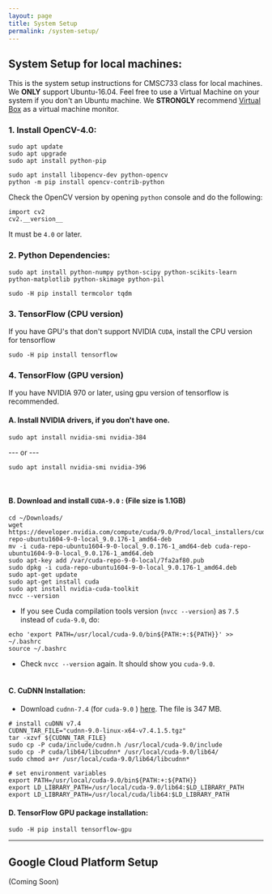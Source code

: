 ```yaml
---
layout: page
title: System Setup
permalink: /system-setup/
---
```


## System Setup for local machines:

This is the system setup instructions for CMSC733 class for local machines. We <b>ONLY</b> support Ubuntu-16.04. Feel free to use a Virtual Machine on your system if you don't an Ubuntu machine. We <b>STRONGLY</b> recommend [Virtual Box](https://www.virtualbox.org/wiki/Downloads) as a virtual machine monitor.

### 1. Install OpenCV-4.0:

```
sudo apt update
sudo apt upgrade
sudo apt install python-pip
```


```
sudo apt install libopencv-dev python-opencv
python -m pip install opencv-contrib-python
```

Check the OpenCV version by opening `python` console and do the following:

```
import cv2
cv2.__version__
```

It must be `4.0` or later.

### 2. Python Dependencies:

```
sudo apt install python-numpy python-scipy python-scikits-learn python-matplotlib python-skimage python-pil
```

```
sudo -H pip install termcolor tqdm
```



### 3. TensorFlow (CPU version)

If you have GPU's that don't support NVIDIA `CUDA`, install the CPU version for tensorflow

```
sudo -H pip install tensorflow
```

### 4. TensorFlow (GPU version)

If you have NVIDIA 970 or later, using gpu version of tensorflow is recommended.


#### <b>A.</b> Install NVIDIA drivers, if you don't have one.

```
sudo apt install nvidia-smi nvidia-384
```
--- or --- 

```
sudo apt install nvidia-smi nvidia-396
```
<br>

#### <b>B.</b> Download and install `CUDA-9.0` : (File size is 1.1GB)

```
cd ~/Downloads/
wget https://developer.nvidia.com/compute/cuda/9.0/Prod/local_installers/cuda-repo-ubuntu1604-9-0-local_9.0.176-1_amd64-deb
mv -i cuda-repo-ubuntu1604-9-0-local_9.0.176-1_amd64-deb cuda-repo-ubuntu1604-9-0-local_9.0.176-1_amd64.deb 
sudo apt-key add /var/cuda-repo-9-0-local/7fa2af80.pub
sudo dpkg -i cuda-repo-ubuntu1604-9-0-local_9.0.176-1_amd64.deb 
sudo apt-get update
sudo apt-get install cuda
sudo apt install nvidia-cuda-toolkit
nvcc --version
```


- If you see Cuda compilation tools version (`nvcc --version`) as `7.5` instead of `cuda-9.0`, do: 

```
echo 'export PATH=/usr/local/cuda-9.0/bin${PATH:+:${PATH}}' >> ~/.bashrc
source ~/.bashrc
```

- Check `nvcc --version` again. It should show you `cuda-9.0`.
<br><br>

#### <b>C.</b> CuDNN Installation:

- Download `cudnn-7.4` (for `cuda-9.0` ) [here](https://drive.google.com/open?id=1xWPfS8xaxdUHeiZQbdMGr0R3sPfOdNfp). The file is 347 MB.

```
# install cuDNN v7.4
CUDNN_TAR_FILE="cudnn-9.0-linux-x64-v7.4.1.5.tgz"
tar -xzvf ${CUDNN_TAR_FILE}
sudo cp -P cuda/include/cudnn.h /usr/local/cuda-9.0/include
sudo cp -P cuda/lib64/libcudnn* /usr/local/cuda-9.0/lib64/
sudo chmod a+r /usr/local/cuda-9.0/lib64/libcudnn*
```
```
# set environment variables
export PATH=/usr/local/cuda-9.0/bin${PATH:+:${PATH}}
export LD_LIBRARY_PATH=/usr/local/cuda-9.0/lib64:$LD_LIBRARY_PATH
export LD_LIBRARY_PATH=/usr/local/cuda/lib64:$LD_LIBRARY_PATH
```

#### <b>D.</b> TensorFlow GPU package installation:
```sudo -H pip install tensorflow-gpu```


***

## Google Cloud Platform Setup
(Coming Soon)





